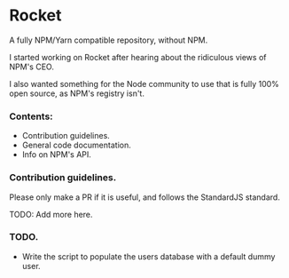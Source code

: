 # Rocket
A fully NPM/Yarn compatible repository, without NPM.


I started working on Rocket after hearing about the ridiculous views of NPM's CEO.

I also wanted something for the Node community to use that is fully 100% open source, as NPM's registry isn't.

### Contents:

- Contribution guidelines.
- General code documentation.
- Info on NPM's API.




### Contribution guidelines.

Please only make a PR if it is useful, and follows the StandardJS standard.

TODO: Add more here.




### TODO.

- Write the script to populate the users database with a default dummy user. 
